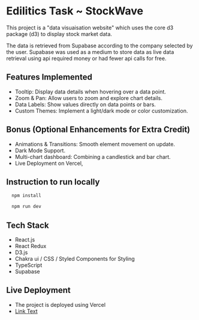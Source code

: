 # Edilitics Task ~ StockWave

This project is a "data visuaisation website" which uses the core d3 package (d3) to display stock market data.

The data is retrieved from Supabase according to the company selected by the user. Supabase was used as a medium to store data as live data retrieval using api required money or had fewer api calls for free.


## Features Implemented

  - Tooltip: Display data details when hovering over a data point.
  - Zoom & Pan: Allow users to zoom and explore chart details.
  - Data Labels: Show values directly on data points or bars.
  - Custom Themes: Implement a light/dark mode or color customization.

## Bonus (Optional Enhancements for Extra Credit)
  - Animations & Transitions: Smooth element movement on update.
  - Dark Mode Support.
  - Multi-chart dashboard: Combining a candlestick and bar chart.
  - Live Deployment on Vercel, 


## Instruction to run locally
  ```bash
    npm install
  ```
  ```bash
    npm run dev
  ```

## Tech Stack
  - React.js
  - React Redux
  - D3.js
  - Chakra ui / CSS / Styled Components for Styling
  - TypeScript
  - Supabase

## Live Deployment
  - The project is deployed using Vercel
  - [Link Text](https://edilitics-uoao.vercel.app/)





